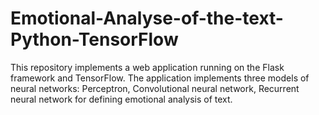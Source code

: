 # Emotional-Analyse-of-the-text-Python-TensorFlow
This repository implements a web application running on the Flask framework and TensorFlow. 
The application implements three models of neural networks: Perceptron, Convolutional neural network, Recurrent neural network for defining emotional analysis of text.
